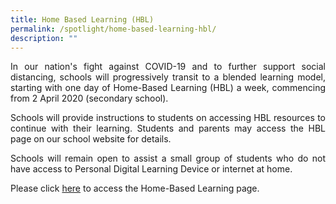 ```yaml
---
title: Home Based Learning (HBL)
permalink: /spotlight/home-based-learning-hbl/
description: ""
---
```

<p style="text-align: justify;">In our nation's fight against COVID-19 and to further support social distancing, schools will progressively transit to a blended learning model, starting with one day of Home-Based Learning (HBL) a week, commencing from 2 April 2020 (secondary school).</p>

<p style="text-align: justify;">Schools will provide instructions to students on accessing HBL resources to continue with their learning. Students and parents may access the HBL page on our school website for details.</p>

<p style="text-align: justify;">Schools will remain open to assist a small group of students who do not have access to Personal Digital Learning Device or internet at home.</p>


Please click <a href="/students-and-parents/home-based-learning-hbl" target="_blank">here</a> to access the Home-Based Learning page.